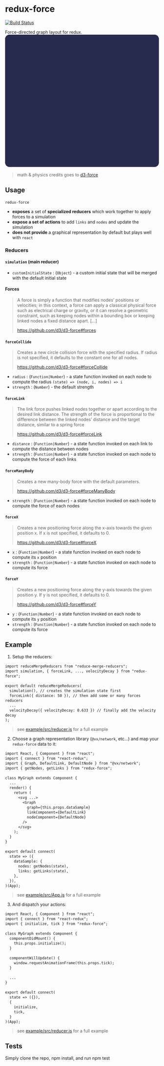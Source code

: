# redux-force

[![Build Status][travis-svg]][travis-url]

Force-directed graph layout for redux.
![graph animation example](example.gif "Graph animation example")
> math & physics credits goes to [d3-force](https://github.com/d3/d3-force)

## Usage

`redux-force`
- **exposes** a set of **specialized reducers** which work together to apply forces to a simulation
- **expose a set of actions** to add `links` and `nodes` and update the simulation
- **does not provide** a graphical representation by default but plays well with `react`

### Reducers

#### `simulation` (main reducer)

- `customInitialState` : (`Object`) - a custom initial state that will be merged with the default initial state

#### Forces

> A force is simply a function that modifies nodes’ positions or velocities; in this context, a force can apply a classical physical force such as electrical charge or gravity, or it can resolve a geometric constraint, such as keeping nodes within a bounding box or keeping linked nodes a fixed distance apart. [...] 
> 
> https://github.com/d3/d3-force#forces

#### `forceCollide`

> Creates a new circle collision force with the specified radius. If radius is not specified, it defaults to the constant one for all nodes.
> 
> https://github.com/d3/d3-force#forceCollide

- `radius` : (`Function|Number`) - a state function invoked on each node to compute the radius `(state) => (node, i, nodes) => i`
- `strength` : (`Number`) - the default strength

#### `forceLink`

> The link force pushes linked nodes together or apart according to the desired link distance. The strength of the force is proportional to the difference between the linked nodes’ distance and the target distance, similar to a spring force
> 
> https://github.com/d3/d3-force#forceLink

- `distance` : (`Function|Number`) - a state function invoked on each link to compute the distance between nodes
- `strength` : (`Function|Number`) - a state function invoked on each node to compute the force of each links

#### `forceManyBody`

> Creates a new many-body force with the default parameters.
> 
> https://github.com/d3/d3-force#forceManyBody

- `strength` : (`Function|Number`) - a state function invoked on each node to compute the force of each nodes

#### `forceX`

> Creates a new positioning force along the x-axis towards the given position x. If x is not specified, it defaults to 0.
> 
> https://github.com/d3/d3-force#forceX

- `x` : (`Function|Number`) - a state function invoked on each node to compute its `x`  position
- `strength` : (`Function|Number`) - a state function invoked on each node to compute its force


#### `forceY`

> Creates a new positioning force along the y-axis towards the given position y. If y is not specified, it defaults to 0.
> 
> https://github.com/d3/d3-force#forceY

- `y` : (`Function|Number`) - a state function invoked on each node to compute its `y`  position
- `strength` : (`Function|Number`) - a state function invoked on each node to compute its force

## Example

1. Setup the reducers:
```
import reduceMergeReducers from "reduce-merge-reducers";
import simulation, { forceLink, ..., velocityDecay } from "redux-force";

export default reduceMergeReducers(
  simulation(), // creates the simulation state first
  forceLink({ distance: 50 }), // then add some or many forces reducers
  ...
  velocityDecay({ velocityDecay: 0.633 }) // finally add the velocity decay
);
```
> see [example/src/reducer.js](example/src/reducer.js) for a full example

2. Choose a graph representation library (`@vx/network`, etc...) and map your `redux-force` data to it:
```
import React, { Component } from "react";
import { connect } from "react-redux";
import { Graph, DefaultLink, DefaultNode } from "@vx/network";
import { getNodes, getLinks } from "redux-force";

class MyGraph extends Component {
  ...
  render() {
    return (
      <svg ...>
        <Graph
          graph={this.props.dataSample}
          linkComponent={DefaultLink}
          nodeComponent={DefaultNode}
        />
      </svg>
    );
  }
}

export default connect(
  state => ({
    dataSample: {
      nodes: getNodes(state),
      links: getLinks(state),
    },
  }),
)(App);
```
> see [example/src/App.js](example/src/App.js) for a full example

3. And dispatch your actions:
```
import React, { Component } from "react";
import { connect } from "react-redux";
import { initialize, tick } from "redux-force";

class MyGraph extends Component {
  componentDidMount() {
    this.props.initialize();
  }

  componentWillUpdate() {
    window.requestAnimationFrame(this.props.tick);
  }
  
  ...
}

export default connect(
  state => ({}),
  {
    initialize,
    tick,
  }
)(App);
```
> see [example/src/reducer.js](example/src/reducer.js) for a full example

## Tests

Simply clone the repo, npm install, and run npm test

[package-url]: https://npmjs.org/package/redux-force
[travis-svg]: https://travis-ci.org/reviz/redux-force.svg
[travis-url]: https://travis-ci.org/reviz/redux-force
